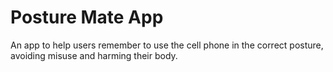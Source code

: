 # Posture Mate App
An app to help users remember to use the cell phone in the correct posture, avoiding misuse and harming their body.
